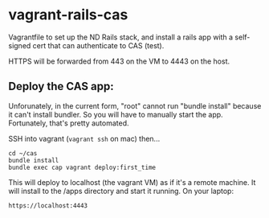 vagrant-rails-cas
=================

Vagrantfile to set up the ND Rails stack, and install a rails app with a self-signed cert that can authenticate to CAS (test).

HTTPS will be forwarded from 443 on the VM to 4443 on the host.


Deploy the CAS app:
--------------------
Unforunately, in the current form, "root" cannot run "bundle install" because it can't install bundler.  So you will have to manually start the app.  Fortunately, that's pretty automated.

SSH into vagrant (`vagrant ssh` on mac) then...

    cd ~/cas
    bundle install
    bundle exec cap vagrant deploy:first_time

This will deploy to localhost (the vagrant VM) as if it's a remote machine.  It will install to the /apps directory and start it running.  On your laptop:

    https://localhost:4443
